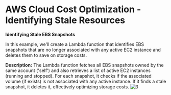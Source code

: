 # AWS Cloud Cost Optimization - Identifying Stale Resources

**Identifying Stale EBS Snapshots**

In this example, we'll create a Lambda function that identifies EBS snapshots that are no longer associated with any active EC2 
instance and deletes them to save on storage costs.


**Description:**
The Lambda function fetches all EBS snapshots owned by the same account ('self') and also retrieves a list of active EC2 instances 
(running and stopped). For each snapshot, it checks if the associated volume (if exists) is not associated with any active instance. 
If it finds a stale snapshot, it deletes it, effectively optimizing storage costs.
![3](https://github.com/user-attachments/assets/331d621b-d59b-4766-a05a-7d774feaead7)
